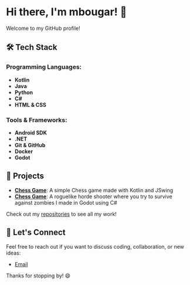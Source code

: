 # Hi there, I'm mbougar! 👋

Welcome to my GitHub profile!

## 🛠️ Tech Stack

### Programming Languages:
- **Kotlin**
- **Java**
- **Python**
- **C#**
- **HTML & CSS**

### Tools & Frameworks:
- **Android SDK**
- **.NET**
- **Git & GitHub**
- **Docker**
- **Godot**

## 🚀 Projects

- **[Chess Game](https://github.com/IES-Rafael-Alberti/prog-practica-libre-trimestre-2-mbougar)**: A simple Chess game made with Kotlin and JSwing
- **[Chess Game]([https://github.com/IES-Rafael-Alberti/prog-practica-libre-trimestre-2-mbougar](https://github.com/mbougar/LastStandOverrun))**: A roguelike horde shooter where you try to survive against zombies I made in Godot using C#

Check out my [repositories](https://github.com/mbougar?tab=repositories) to see all my work!

## 💬 Let's Connect
Feel free to reach out if you want to discuss coding, collaboration, or new ideas:

- [Email](mbougar303@g.educaand.es)

Thanks for stopping by! 😄
